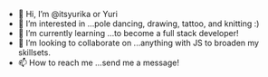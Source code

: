 - 👋 Hi, I’m @itsyurika or Yuri
- 👀 I’m interested in ...pole dancing, drawing, tattoo, and knitting :)
- 🌱 I’m currently learning ...to become a full stack developer!
- 💞️ I’m looking to collaborate on ...anything with JS to broaden my skillsets.
- 📫 How to reach me ...send me a message! 

<!---
itsyurika/itsyurika is a ✨ special ✨ repository because its `README.md` (this file) appears on your GitHub profile.
You can click the Preview link to take a look at your changes.
--->
